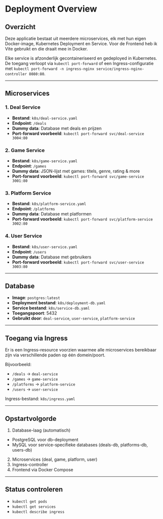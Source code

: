 # Deployment Overview

## Overzicht

Deze applicatie bestaat uit meerdere microservices, elk met hun eigen Docker-image, Kubernetes Deployment en Service. Voor de Frontend heb ik Vite gebruikt en die draait mee in Docker.

Elke service is afzonderlijk gecontaineriseerd en gedeployed in Kubernetes. De toegang verloopt via `kubectl port-forward` of een Ingress-configuratie met `kubectl port-forward -n ingress-nginx service/ingress-nginx-controller 8080:80`.

---

## Microservices

### 1. Deal Service

- **Bestand**: `k8s/deal-service.yaml`
- **Endpoint**: `/deals`
- **Dummy data**: Database met deals en prijzen
- **Port-forward voorbeeld**: `kubectl port-forward svc/deal-service 3004:80`

### 2. Game Service

- **Bestand**: `k8s/game-service.yaml`
- **Endpoint**: `/games`
- **Dummy data**: JSON-lijst met games: titels, genre, rating & more
- **Port-forward voorbeeld**: `kubectl port-forward svc/game-service 3001:80`

### 3. Platform Service

- **Bestand**: `k8s/platform-service.yaml`
- **Endpoint**: `/platforms`
- **Dummy data**: Database met platformen
- **Port-forward voorbeeld**: `kubectl port-forward svc/platform-service 3002:80`

### 4. User Service

- **Bestand**: `k8s/user-service.yaml`
- **Endpoint**: `/users`
- **Dummy data**: Database met gebruikers
- **Port-forward voorbeeld**: `kubectl port-forward svc/user-service 3003:80`

---

## Database

- **Image**: `postgres:latest`
- **Deployment bestand**: `k8s/deployment-db.yaml`
- **Service bestand**: `k8s/service-db.yaml`
- **Toegangspoort**: 5432
- **Gebruikt door**: `deal-service`, `user-service`, `platform-service`

---

## Toegang via Ingress

Er is een Ingress-resource voorzien waarmee alle microservices bereikbaar zijn via verschillende paden op één domein/poort.

Bijvoorbeeld:

- `/deals` → `deal-service`
- `/games` → `game-service`
- `/platforms` → `platform-service`
- `/users` → `user-service`

Ingress-bestand: `k8s/ingress.yaml`

---

## Opstartvolgorde

1. Database-laag (automatisch)

- PostgreSQL voor db-deployment
- MySQL voor service-specifieke databases (deals-db, platforms-db, users-db)

2. Microservices (deal, game, platform, user)
3. Ingress-controller
4. Frontend via Docker Compose

---

## Status controleren

- `kubectl get pods`
- `kubectl get services`
- `kubectl describe ingress`
